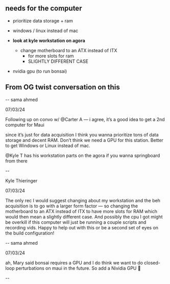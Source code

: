 ## needs for the computer
- prioritize data storage + ram
- windows / linux instead of mac

- **look at kyle workstation on agora**
	- change motherboard to an ATX instead of ITX
		- for more slots for ram
		- SLIGHTLY DIFFERENT CASE
- nvidia gpu (to run bonsai)

## From OG twist conversation on this

--
sama ahmed

07/03/24

Following up on convo w/ @Carter A — i agree, it’s a good idea to get a 2nd computer for Maui

since it’s just for data acquisition I think you wanna prioritize tons of data storage and decent RAM. Don’t think we need a GPU for this station. Better to get Windows or Linux instead of mac.

@Kyle T has his workstation parts on the agora if you wanna springboard from there

--

Kyle Thieringer

07/03/24

The only rec I would suggest changing about my workstation and the beh acquisition is to go with a larger form factor — so changing the motherboard to an ATX instead of ITX to have more slots for RAM which would then mean a slightly different case. And possibly the cpu I got might be overkill if this computer will just be running a couple scripts and recording vids. Happy to help out with this or be a second set of eyes on the build configuration!

--
sama ahmed

07/03/24

ah, Mary said bonsai requires a GPU and I do think we want to do closed-loop perturbations on maui in the future. So add a Nividia GPU 🙂

--